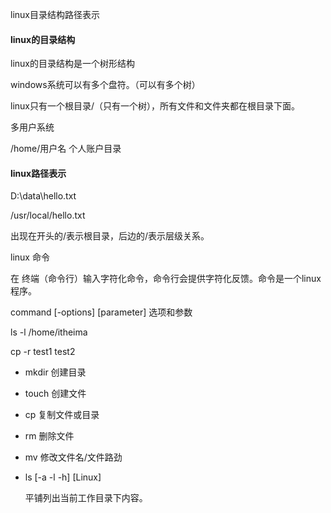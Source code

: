 linux目录结构路径表示

#### linux的目录结构

linux的目录结构是一个树形结构

windows系统可以有多个盘符。（可以有多个树）

linux只有一个根目录/（只有一个树），所有文件和文件夹都在根目录下面。



多用户系统

/home/用户名  个人账户目录



#### linux路径表示

D:\data\hello.txt

/usr/local/hello.txt

出现在开头的/表示根目录，后边的/表示层级关系。







linux 命令

在 终端（命令行）输入字符化命令，命令行会提供字符化反馈。命令是一个linux程序。

command [-options] [parameter]   选项和参数

ls -l /home/itheima

cp -r test1 test2







- mkdir    创建目录

- touch	创建文件

- cp			复制文件或目录

- rm			删除文件

- mv			修改文件名/文件路劲

  

- ls  [-a -l -h] [Linux]

  平铺列出当前工作目录下内容。

